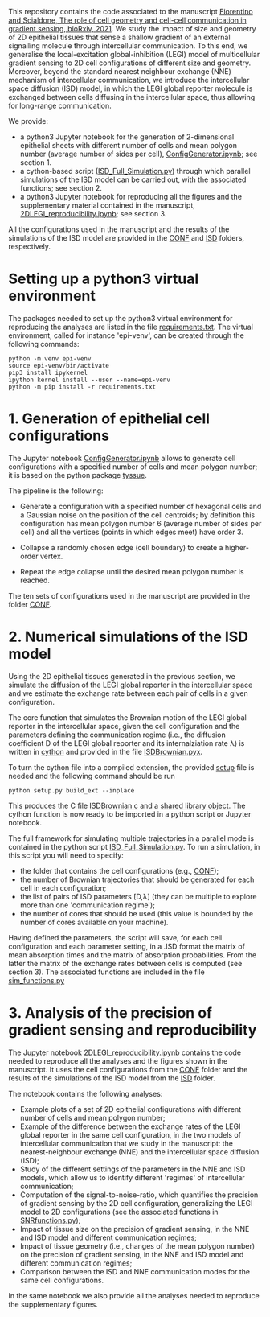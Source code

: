 This repository contains the code associated to the manuscript [Fiorentino and Scialdone, The role of cell geometry and cell-cell communication in gradient sensing, bioRxiv, 2021](https://www.biorxiv.org/content/10.1101/2021.10.13.464178v1). We study the impact of size and geometry of 2D epithelial tissues that sense a shallow gradient of an external signalling molecule through intercellular communication. To this end, we generalise the local-excitation global-inhibition (LEGI) model of multicellular gradient sensing to 2D cell configurations of different size and geometry. Moreover, beyond the standard nearest neighbour exchange (NNE) mechanism of intercellular communication, we introduce the intercellular space diffusion (ISD) model, in which the LEGI global reporter molecule is exchanged between cells diffusing in the intercellular space, thus allowing for long-range communication.

 We provide: 
- a python3 Jupyter notebook for the generation of 2-dimensional epithelial sheets with different number of cells and mean polygon number (average number of sides per cell), [ConfigGenerator.ipynb](/ConfigGenerator.ipynb); see section 1.
- a cython-based script ([ISD_Full_Simulation.py](/ISD_Full_Simulation.py)) through which parallel simulations of the ISD model can be carried out, with the associated functions; see section 2.
- a python3 Jupyter notebook for reproducing all the figures and the supplementary material contained in the manuscript, [2DLEGI_reproducibility.ipynb](/2DLEGI_reproducibility.ipynb); see section 3.

All the configurations used in the manuscript and the results of the simulations of the ISD model are provided in the [CONF](/CONF/) and [ISD](/ISD/) folders, respectively.

# Setting up a python3 virtual environment

The packages needed to set up the python3 virtual environment for reproducing the analyses are listed in the file [requirements.txt](/requirements.txt).
The virtual environment, called for instance 'epi-venv', can be created through the following commands:

```
python -m venv epi-venv
source epi-venv/bin/activate
pip3 install ipykernel
ipython kernel install --user --name=epi-venv
python -m pip install -r requirements.txt
```


# 1. Generation of epithelial cell configurations

The Jupyter notebook [ConfigGenerator.ipynb](/ConfigGenerator.ipynb) allows to generate cell configurations with a specified number of cells and mean polygon number; it is based on the python package [tyssue](https://github.com/DamCB/tyssue). 

The pipeline is the following:
- Generate a configuration with a specified number of hexagonal cells and a Gaussian noise on the position of the cell centroids; by definition this configuration has mean polygon number 6 (average number of sides per cell) and all the vertices (points in which edges meet) have order 3.

- Collapse a randomly chosen edge (cell boundary) to create a higher-order vertex.

- Repeat the edge collapse until the desired mean polygon number is reached.

The ten sets of configurations used in the manuscript are provided in the folder [CONF](/CONF/).

# 2. Numerical simulations of the ISD model

Using the 2D epithelial tissues generated in the previous section, we simulate the diffusion of the LEGI global reporter in the intercellular space and we estimate the exchange rate between each pair of cells in a given configuration.

The core function that simulates the Brownian motion of the LEGI global reporter in the intercellular space, given the cell configuration and the parameters defining the communication regime (i.e., the diffusion coefficient D of the LEGI global reporter and its internalziation rate &lambda;) is written in [cython](https://cython.readthedocs.io/en/latest/) and provided in the file [ISDBrownian.pyx](/ISDBrownian.pyx).

To turn the cython file into a compiled extension, the provided [setup](/setup.py) file is needed and the following command should be run

```
python setup.py build_ext --inplace
```

This produces the C file [ISDBrownian.c](/ISDBrownian.c) and a [shared library object](/LISBrownian.cpython-37m-x86_64-linux-gnu.so). The cython function is now ready to be imported in a python script or Jupyter notebook.

The full framework for simulating multiple trajectories in a parallel mode is contained in the python script [ISD_Full_Simulation.py](/ISD_Full_Simulation.py). To run a simulation, in this script you will need to specify:
- the folder that contains the cell configurations (e.g., [CONF](/CONF/)); 
- the number of Brownian trajectories that should be generated for each cell in each configuration;
- the list of pairs of ISD parameters [D,&lambda;] (they can be multiple to explore more than one 'communication regime');
- the number of cores that should be used (this value is bounded by the number of cores available on your machine).

Having defined the parameters, the script will save, for each cell configuration and each parameter setting, in a .ISD format the matrix of mean absorption times and the matrix of absorption probabilities. From the latter the matrix of the exchange rates between cells is computed (see section 3). The associated functions are included in the file [sim_functions.py](/sim_functions.py)

# 3. Analysis of the precision of gradient sensing and reproducibility

The Jupyter notebook [2DLEGI_reproducibility.ipynb](/2DLEGI_reproducibility.ipynb) contains the code needed to reproduce all the analyses and the figures shown in the manuscript. It uses the cell configurations from the [CONF](/CONF/) folder and the results of the simulations of the ISD model from the [ISD](/ISD/) folder.

The notebook contains the following analyses:

- Example plots of a set of 2D epithelial configurations with different number of cells and mean polygon number;
- Example of the difference between the exchange rates of the LEGI global reporter in the same cell configuration, in the two models of intercellular communication that we study in the manuscript: the nearest-neighbour exchange (NNE) and the intercellular space diffusion (ISD);
- Study of the different settings of the parameters in the NNE and ISD models, which allow us to identify different 'regimes' of intercellular communication;
- Computation of the signal-to-noise-ratio, which quantifies the precision of gradient sensing by the 2D cell configuration, generalizing the LEGI model to 2D configurations (see the associated functions in [SNRfunctions.py](/SNRfunctions.py));
- Impact of tissue size on the precision of gradient sensing, in the NNE and ISD model and different communication regimes;
- Impact of tissue geometry (i.e., changes of the mean polygon number) on the precision of gradient sensing, in the NNE and ISD model and different communication regimes;
- Comparison between the ISD and NNE communication modes for the same cell configurations.

In the same notebook we also provide all the analyses needed to reproduce the supplementary figures.
